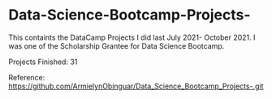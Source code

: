 # Data-Science-Bootcamp-Projects-
This containts the DataCamp Projects I did last July 2021- October 2021. I was one of the Scholarship Grantee for Data Science Bootcamp. 

Projects Finished: 31 

Reference: https://github.com/ArmielynObinguar/Data_Science_Bootcamp_Projects-.git

